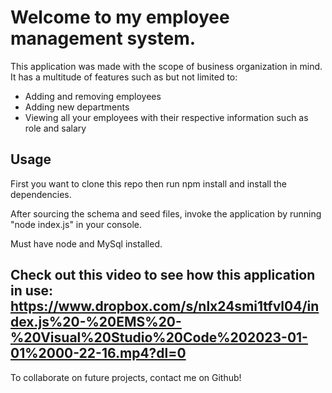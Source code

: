 # Welcome to my employee management system. 

This application was made with the scope of business organization in mind. It has a multitude of features such as but not limited to: 
* Adding and removing employees
* Adding new departments
* Viewing all your employees with their respective information such as role and salary

## Usage

First you want to clone this repo then run npm install and install the dependencies.

After sourcing the schema and seed files, invoke the application by running "node index.js" in your console.

Must have node and MySql installed.

## Check out this video to see how this application in use: https://www.dropbox.com/s/nlx24smi1tfvl04/index.js%20-%20EMS%20-%20Visual%20Studio%20Code%202023-01-01%2000-22-16.mp4?dl=0


To collaborate on future projects, contact me on Github!

